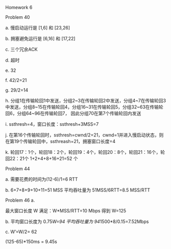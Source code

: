 Homework 6

Problem 40

a. 慢启动运行是 [1,6] 和 [23,26]

b. 拥塞避免运行是 [6,16] 和 [17,22]

c. 三个冗余ACK

d. 超时

e. 32

f. 42/2=21

g. 29/2=14

h. 分组1在传输轮回1中发送，分组2~3在传输轮回2中发送，分组4~7在传输轮回3中发送，分组8~15在传输轮回4，分组16~31在传输轮回5，分组32~63在传输轮回6，分组64~96在传输轮回7，
因此分组70在第7个传输轮回内发送

i. ssthresh=4，窗口长度：ssthresh+3MSS=7

j. 在第16个传输轮回时，ssthresh=cwnd/2=21，cwnd=1并进入慢启动状态，则在第19个传输轮回中，ssthreash=21，拥塞窗口长度=4

k. 轮回17：1个，轮回18：2个，轮回19：4个，轮回20：8个，轮回21：16个，轮回22：21个
1+2+4+8+16+21=52 个

Problem 44

a.
需要花费的时间为(12-6)/1=6 RTT

b.
6+7+8+9+10+11=51 MSS
平均吞吐量为 51MSS/6RTT=8.5 MSS/RTT

Problem 46
a.

最大窗口长度 W 满足：W*MSS/RTT=10 Mbps
得到 W=125

b.
平均窗口长度为 0.75*W=94
平均吞吐量为 94*1500*8/0.15=7.52Mbps

c.
W’=W/2= 62

(125-65)*150ms = 9.45s
